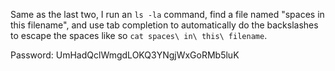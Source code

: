 Same as the last two, I run an `ls -la` command, find a file named "spaces in this filename", and use tab completion to automatically do the backslashes to escape the spaces like so `cat spaces\ in\ this\ filename`.

Password: UmHadQclWmgdLOKQ3YNgjWxGoRMb5luK

